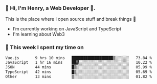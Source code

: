 <!-- [![Click to enter my website](https://github.com/zh30/zh30/assets/7930156/bb82b0df-3fb8-4136-8522-734cd2b27f6a)](https://blog.zhanghe.dev) -->

### 👋 Hi, I'm Henry, a Web Developer 🚀.

This is the place where I open source stuff and break things :rofl:

- I’m currently working on JavaScript and TypeScript
- I'm learning about Web3 

### 💪 This week I spent my time on

<!--START_SECTION:waka-->

```txt
Vue.js       9 hrs 10 mins   ██████████████████▒░░░░░░   73.84 %
JavaScript   1 hr 16 mins    ██▓░░░░░░░░░░░░░░░░░░░░░░   10.22 %
JSON         44 mins         █▒░░░░░░░░░░░░░░░░░░░░░░░   05.99 %
TypeScript   42 mins         █▒░░░░░░░░░░░░░░░░░░░░░░░   05.69 %
Other        13 mins         ▒░░░░░░░░░░░░░░░░░░░░░░░░   01.82 %
```

<!--END_SECTION:waka-->
